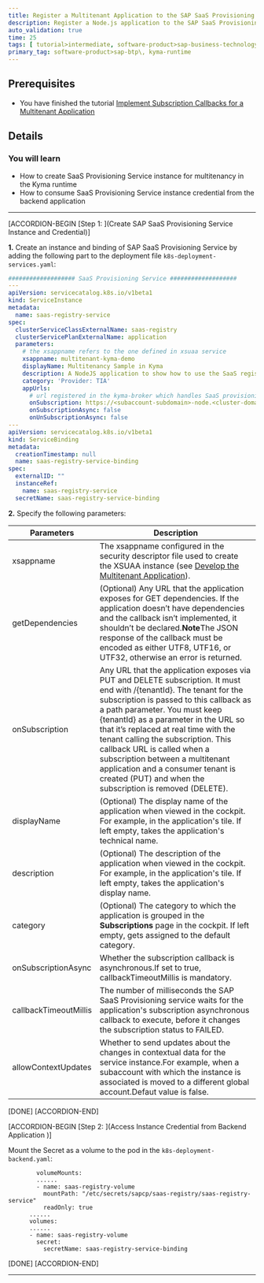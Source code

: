 ```yaml
---
title: Register a Multitenant Application to the SAP SaaS Provisioning Service
description: Register a Node.js application to the SAP SaaS Provisioning Service (saas-registry) in the Kyma runtime to make it available for subscription to SaaS consumer tenants.
auto_validation: true
time: 25
tags: [ tutorial>intermediate, software-product>sap-business-technology-platform]
primary_tag: software-product>sap-btp\, kyma-runtime
---
```


## Prerequisites
- You have finished the tutorial [Implement Subscription Callbacks for a Multitenant Application](implement-subscription-callback-multitenant)

## Details
### You will learn
- How to create SaaS Provisioning Service instance for multitenancy in the Kyma runtime
- How to consume SaaS Provisioning Service instance credential from the backend application


---

[ACCORDION-BEGIN [Step 1: ](Create SAP SaaS Provisioning Service Instance and Credential)]

**1.** Create an instance and binding of SAP SaaS Provisioning Service by adding the following part to the deployment file `k8s-deployment-services.yaml`:

```yaml
################### SaaS Provisioning Service ###################
---
apiVersion: servicecatalog.k8s.io/v1beta1
kind: ServiceInstance
metadata:
  name: saas-registry-service
spec:
  clusterServiceClassExternalName: saas-registry
  clusterServicePlanExternalName: application
  parameters:
    # the xsappname refers to the one defined in xsuaa service
    xsappname: multitenant-kyma-demo
    displayName: Multitenancy Sample in Kyma
    description: A NodeJS application to show how to use the SaaS registry to build a multi-tenant application on BTP Kyma Runtime'
    category: 'Provider: TIA'
    appUrls:
      # url registered in the kyma-broker which handles SaaS provisioning (subscription/deletion of saas instances)
      onSubscription: https://<subaccount-subdomain>-node.<cluster-domain>/callback/v1.0/tenants/{tenantId}
      onSubscriptionAsync: false
      onUnSubscriptionAsync: false
---
apiVersion: servicecatalog.k8s.io/v1beta1
kind: ServiceBinding
metadata:
  creationTimestamp: null
  name: saas-registry-service-binding
spec:
  externalID: ""
  instanceRef:
    name: saas-registry-service
  secretName: saas-registry-service-binding
```

**2.** Specify the following parameters:

| Parameters            | Description                                                  |
| --------------------- | ------------------------------------------------------------ |
| xsappname             | The xsappname configured in the security descriptor file used to create the XSUAA instance (see [Develop the Multitenant Application](https://help.sap.com/products/BTP/65de2977205c403bbc107264b8eccf4b/ff540477f5404e3da2a8ce23dcee602a.html??locale=en-US&version=Cloud)). |
| getDependencies       | (Optional) Any URL that the application exposes for GET dependencies. If the application doesn’t have dependencies and the callback isn’t implemented, it shouldn’t be declared.**Note**The JSON response of the callback must be encoded as either UTF8, UTF16, or UTF32, otherwise an error is returned. |
| onSubscription        | Any URL that the application exposes via PUT and DELETE subscription. It must end with /{tenantId}. The tenant for the subscription is passed to this callback as a path parameter. You must keep {tenantId} as a parameter in the URL so that it’s replaced at real time with the tenant calling the subscription. This callback URL is called when a subscription between a multitenant application and a consumer tenant is created (PUT) and when the subscription is removed (DELETE). |
| displayName           | (Optional) The display name of the application when viewed in the cockpit. For example, in the application's tile. If left empty, takes the application's technical name. |
| description           | (Optional) The description of the application when viewed in the cockpit. For example, in the application's tile. If left empty, takes the application's display name. |
| category              | (Optional) The category to which the application is grouped in the **Subscriptions** page in the cockpit. If left empty, gets assigned to the default category. |
| onSubscriptionAsync   | Whether the subscription callback is asynchronous.If set to true, callbackTimeoutMillis is mandatory. |
| callbackTimeoutMillis | The number of milliseconds the SAP SaaS Provisioning service waits for the application's subscription asynchronous callback to execute, before it changes the subscription status to FAILED. |
| allowContextUpdates   | Whether to send updates about the changes in contextual data for the service instance.For example, when a subaccount with which the instance is associated is moved to a different global account.Defaut value is false. |





[DONE]
[ACCORDION-END]

[ACCORDION-BEGIN [Step 2: ](Access Instance Credential from Backend Application )]

Mount the Secret as a volume to the pod in the `k8s-deployment-backend.yaml`:

```yaml[3-5,9-11]
        volumeMounts:
        ......
        - name: saas-registry-volume
          mountPath: "/etc/secrets/sapcp/saas-registry/saas-registry-service"
          readOnly: true
      ......
      volumes:
      ......
      - name: saas-registry-volume
        secret:
          secretName: saas-registry-service-binding
```


[DONE]
[ACCORDION-END]


---
